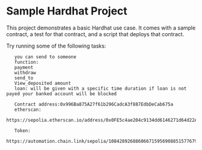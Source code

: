 # Sample Hardhat Project

This project demonstrates a basic Hardhat use case. It comes with a sample contract, a test for that contract, and a script that deploys that contract.

Try running some of the following tasks:

``` This contract is about sending your ETH to the BANK(contract) and retieve when you need or 
   you can send to someone
   function:
   payment
   withdraw
   send_to
   View_deposited amount
   loan: will be given with a specific time duration if loan is not payed your banked account will be blocked

   Contract address:0x996Ba875A27f61b296CadcA3f887EdbDeCab675a
   etherscan:
   https://sepolia.etherscan.io/address/0x0FE5c4ae204c9134dd6146271d64d22A331da7c2

   Token:
   https://automation.chain.link/sepolia/108428926886066715956908851577679900992494967799141977671796486249653661021263

```

